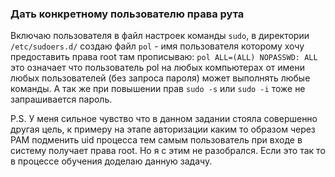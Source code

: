 ### Дать конкретному пользователю права рута 

Включаю пользователя в файл настроек команды `sudo`, в директории  ` /etc/sudoers.d/` создаю файл `pol` - имя пользователя которому хочу предоставить права root там прописываю:
`pol ALL=(ALL) NOPASSWD: ALL`
это означает что пользователь pol на любых компьютерах от имени любых пользователей (без запроса пароля) может выполнять любые команды.
А так же при повышении прав `sudo -s` или `sudo -i` тоже не запрашивается пароль.


P.S. У меня сильное чувство что в данном задании стояла совершенно другая цель, к примеру на этапе авторизации каким то образом через PAM подменить uid процесса тем самым пользователь при входе в систему получает права root. Но я с этим не разобрался. Если это так то в процессе обучения доделаю данную задачу.

